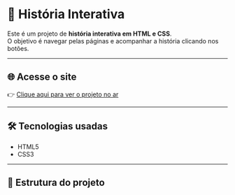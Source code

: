 # 📖 História Interativa

Este é um projeto de **história interativa em HTML e CSS**.  
O objetivo é navegar pelas páginas e acompanhar a história clicando nos botões.

---

## 🌐 Acesse o site
👉 [Clique aqui para ver o projeto no ar](https://hadjars.github.io/Historia/)

---

## 🛠️ Tecnologias usadas
- HTML5
- CSS3

---

## 📂 Estrutura do projeto
